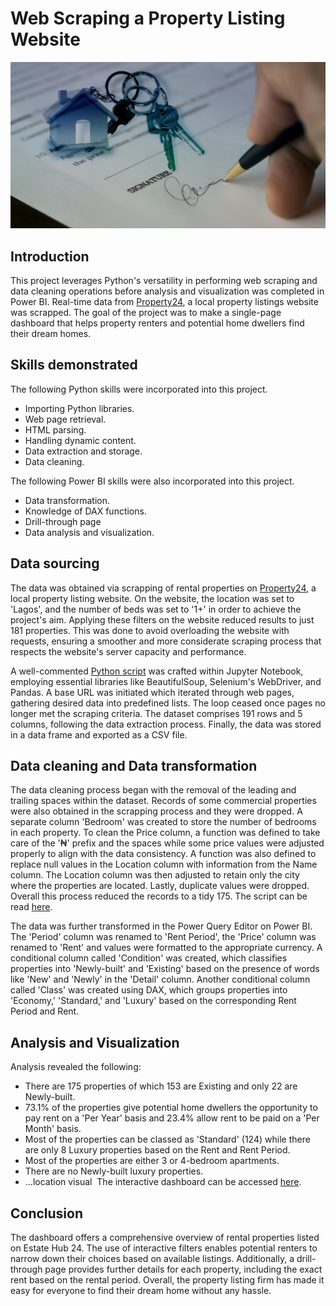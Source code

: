 # Web Scraping a Property Listing Website
![](intro.jpg)
## Introduction
This project leverages Python's versatility in performing web scraping and data cleaning operations before analysis and visualization was completed in Power BI. Real-time data from [Property24](https://www.property24.com.ng/1-bedroom-properties-to-rent-in-lagos-p37?), a local property listings website was scrapped. The goal of the project was to make a single-page dashboard that helps property renters and potential home dwellers find their dream homes.
## Skills demonstrated
The following Python skills were incorporated into this project.
- Importing Python libraries.
- Web page retrieval.
- HTML parsing.
- Handling dynamic content.
- Data extraction and storage.
- Data cleaning.

The following Power BI skills were also incorporated into this project.
- Data transformation.
- Knowledge of DAX functions.
- Drill-through page
- Data analysis and visualization.
## Data sourcing
The data was obtained via scrapping of rental properties on [Property24](https://www.property24.com.ng/1-bedroom-properties-to-rent-in-lagos-p37?), a local property listing website. On the website, the location was set to 'Lagos', and the number of beds was set to '1+' in order to achieve the project's aim. Applying these filters on the website reduced results to just 181 properties. This was done to avoid overloading the website with requests, ensuring a smoother and more considerate scraping process that respects the website's server capacity and performance.

A well-commented [Python script](https://github.com/emmywritescode/Web-Scraping-a-Property-Listing-Website/blob/main/Web%20Scraping%20a%20Property%20Listing%20Website.ipynb) was crafted within Jupyter Notebook, employing essential libraries like BeautifulSoup, Selenium's WebDriver, and Pandas. A base URL  was initiated which iterated through web pages, gathering desired data into predefined lists. The loop ceased once pages no longer met the scraping criteria. The dataset comprises 191 rows and 5 columns, following the data extraction process. Finally, the data was stored in a data frame and exported as a CSV file.
## Data cleaning and Data transformation
The data cleaning process began with the removal of the leading and trailing spaces within the dataset. Records of some commercial properties were also obtained in the scrapping process and they were dropped. A separate column 'Bedroom' was created to store the number of bedrooms in each property. To clean the Price column, a function was defined to take care of the '₦' prefix and the spaces while some price values were adjusted properly to align with the data consistency. A function was also defined to replace null values in the Location column  with information from the Name column. The Location column was then adjusted to retain only the city where the properties are located. Lastly, duplicate values were dropped. Overall this process reduced the records to a tidy 175. The script can be read [here](https://github.com/emmywritescode/Web-Scraping-a-Property-Listing-Website/blob/main/Cleaning%20the%20Dataset.ipynb).

The data was further transformed in the Power Query Editor on Power BI. The 'Period' column was renamed to 'Rent Period', the 'Price' column was renamed to 'Rent' and values were formatted to the appropriate currency. A conditional column called 'Condition' was created, which classifies properties into 'Newly-built' and 'Existing' based on the presence of words like 'New' and 'Newly' in the 'Detail' column. Another conditional column called 'Class' was created using DAX, which groups properties into 'Economy,' 'Standard,' and 'Luxury' based on the corresponding Rent Period and Rent.
## Analysis and Visualization
Analysis revealed the following:
- There are 175 properties of which 153 are Existing and only 22 are Newly-built.
- 73.1% of the properties give potential home dwellers the opportunity to pay rent on a 'Per Year' basis and 23.4% allow rent to be paid on a 'Per Month' basis.
- Most of the properties can be classed as 'Standard' (124) while there are only 8 Luxury properties based on the Rent and Rent Period.
- Most of the properties are either 3 or 4-bedroom apartments.
- There are no Newly-built luxury properties.
- ...location visual
![]()
The interactive dashboard can be accessed [here]().
## Conclusion
The dashboard offers a comprehensive overview of rental properties listed on Estate Hub 24. The use of interactive filters enables potential renters to narrow down their choices based on available listings. Additionally, a drill-through page provides further details for each property, including the exact rent based on the rental period. Overall, the property listing firm has made it easy for everyone to find their dream home without any hassle.





